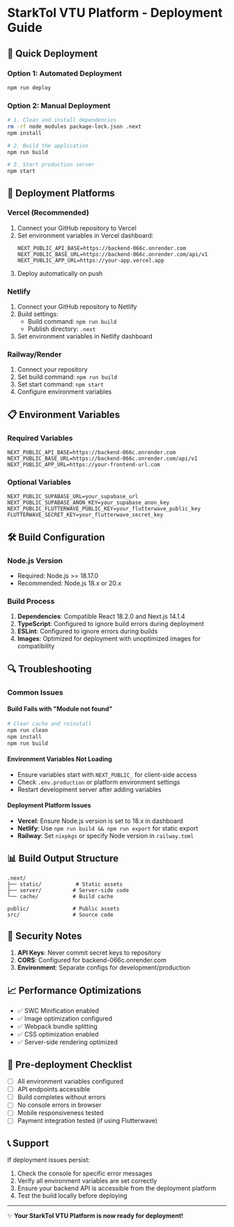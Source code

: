 # StarkTol VTU Platform - Deployment Guide

## 🚀 Quick Deployment

### Option 1: Automated Deployment
```bash
npm run deploy
```

### Option 2: Manual Deployment
```bash
# 1. Clean and install dependencies
rm -rf node_modules package-lock.json .next
npm install

# 2. Build the application
npm run build

# 3. Start production server
npm start
```

## 🔧 Deployment Platforms

### Vercel (Recommended)
1. Connect your GitHub repository to Vercel
2. Set environment variables in Vercel dashboard:
   ```
   NEXT_PUBLIC_API_BASE=https://backend-066c.onrender.com
   NEXT_PUBLIC_BASE_URL=https://backend-066c.onrender.com/api/v1
   NEXT_PUBLIC_APP_URL=https://your-app.vercel.app
   ```
3. Deploy automatically on push

### Netlify
1. Connect your GitHub repository to Netlify
2. Build settings:
   - Build command: `npm run build`
   - Publish directory: `.next`
3. Set environment variables in Netlify dashboard

### Railway/Render
1. Connect your repository
2. Set build command: `npm run build`
3. Set start command: `npm start`
4. Configure environment variables

## 📋 Environment Variables

### Required Variables
```env
NEXT_PUBLIC_API_BASE=https://backend-066c.onrender.com
NEXT_PUBLIC_BASE_URL=https://backend-066c.onrender.com/api/v1
NEXT_PUBLIC_APP_URL=https://your-frontend-url.com
```

### Optional Variables
```env
NEXT_PUBLIC_SUPABASE_URL=your_supabase_url
NEXT_PUBLIC_SUPABASE_ANON_KEY=your_supabase_anon_key
NEXT_PUBLIC_FLUTTERWAVE_PUBLIC_KEY=your_flutterwave_public_key
FLUTTERWAVE_SECRET_KEY=your_flutterwave_secret_key
```

## 🛠️ Build Configuration

### Node.js Version
- Required: Node.js >= 18.17.0
- Recommended: Node.js 18.x or 20.x

### Build Process
1. **Dependencies**: Compatible React 18.2.0 and Next.js 14.1.4
2. **TypeScript**: Configured to ignore build errors during deployment
3. **ESLint**: Configured to ignore errors during builds
4. **Images**: Optimized for deployment with unoptimized images for compatibility

## 🔍 Troubleshooting

### Common Issues

#### Build Fails with "Module not found"
```bash
# Clear cache and reinstall
npm run clean
npm install
npm run build
```

#### Environment Variables Not Loading
- Ensure variables start with `NEXT_PUBLIC_` for client-side access
- Check `.env.production` or platform environment settings
- Restart development server after adding variables

#### Deployment Platform Issues
- **Vercel**: Ensure Node.js version is set to 18.x in dashboard
- **Netlify**: Use `npm run build && npm run export` for static export
- **Railway**: Set `nixpkgs` or specify Node version in `railway.toml`

## 📊 Build Output Structure
```
.next/
├── static/           # Static assets
├── server/          # Server-side code
└── cache/           # Build cache

public/              # Public assets
src/                 # Source code
```

## 🔐 Security Notes

1. **API Keys**: Never commit secret keys to repository
2. **CORS**: Configured for backend-066c.onrender.com
3. **Environment**: Separate configs for development/production

## 📈 Performance Optimizations

- ✅ SWC Minification enabled
- ✅ Image optimization configured
- ✅ Webpack bundle splitting
- ✅ CSS optimization enabled
- ✅ Server-side rendering optimized

## 🚨 Pre-deployment Checklist

- [ ] All environment variables configured
- [ ] API endpoints accessible
- [ ] Build completes without errors
- [ ] No console errors in browser
- [ ] Mobile responsiveness tested
- [ ] Payment integration tested (if using Flutterwave)

## 📞 Support

If deployment issues persist:
1. Check the console for specific error messages
2. Verify all environment variables are set correctly
3. Ensure your backend API is accessible from the deployment platform
4. Test the build locally before deploying

---

✨ **Your StarkTol VTU Platform is now ready for deployment!**
